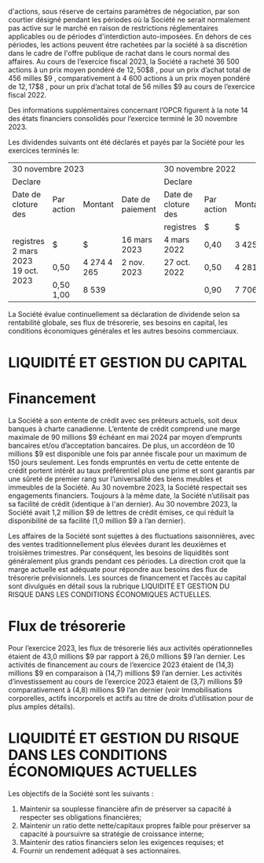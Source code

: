 d'actions, sous réserve de certains paramètres de négociation, par son courtier désigné pendant les périodes où la Société ne serait normalement pas active sur le marché en raison de restrictions réglementaires applicables ou de périodes d'interdiction auto-imposées. En dehors de ces périodes, les actions peuvent être rachetées par la société à sa discrétion dans le cadre de l'offre publique de rachat dans le cours normal des affaires. Au cours de l’exercice fiscal 2023, la Société a racheté 36 500 actions à un prix moyen pondéré de ${ 1 2 , 5 0 \$ 8 }$ , pour un prix d’achat total de 456 milles $\$ 9$ , comparativement à 4 600 actions à un prix moyen pondéré de $1 2 , 1 7 \$ 8$ , pour un prix d’achat total de 56 milles $\$ 9$ au cours de l’exercice fiscal 2022.

Des informations supplémentaires concernant l’OPCR figurent à la note 14 des états financiers consolidés pour l’exercice terminé le 30 novembre 2023.

Les dividendes suivants ont été déclarés et payés par la Société pour les exercices terminés le:   

<table><tr><td colspan="4">30 novembre 2023</td><td colspan="4">30 novembre 2022</td></tr><tr><td colspan="4">Declare</td><td colspan="4">Declare</td></tr><tr><td>Date de cloture des</td><td>Par action</td><td>Montant</td><td>Date de paiement</td><td>Date de cloture des</td><td>Par action</td><td>Montant</td><td>Date de paiement</td></tr><tr><td rowspan="4">registres 2 mars 2023 19 oct. 2023</td><td></td><td></td><td></td><td>registres</td><td>$</td><td>$</td><td></td></tr><tr><td>$</td><td>$</td><td>16 mars 2023</td><td>4 mars 2022</td><td>0,40</td><td>3 425</td><td>18 mars 2022</td></tr><tr><td>0,50</td><td>4 274 4 265</td><td>2 nov. 2023</td><td>27 oct. 2022</td><td>0,50</td><td>4 281</td><td>10 nov. 2022</td></tr><tr><td>0,50 1,00</td><td>8 539</td><td></td><td></td><td>0,90</td><td>7 706</td><td></td></tr></table>

La Société évalue continuellement sa déclaration de dividende selon sa rentabilité globale, ses flux de trésorerie, ses besoins en capital, les conditions économiques générales et les autres besoins commerciaux.

# LIQUIDITÉ ET GESTION DU CAPITAL

# Financement

La Société a son entente de crédit avec ses prêteurs actuels, soit deux banques à charte canadienne. L’entente de crédit comprend une marge maximale de 90 millions $\$ 9$ échéant en mai 2024 par moyen d’emprunts bancaires et/ou d’acceptation bancaires. De plus, un accordéon de 10 millions $\$ 9$ est disponible une fois par année fiscale pour un maximum de 150 jours seulement. Les fonds empruntés en vertu de cette entente de crédit portent intérêt au taux préférentiel plus une prime et sont garantis par une sûreté de premier rang sur l’universalité des biens meubles et immeubles de la Société. Au 30 novembre 2023, la Société respectait ses engagements financiers. Toujours à la même date, la Société n’utilisait pas sa facilité de crédit (identique à l'an dernier). Au 30 novembre 2023, la Société avait 1,2 million $\$ 9$ de lettres de crédit émises, ce qui réduit la disponibilité de sa facilité (1,0 million $\$ 9$ à l’an dernier).

Les affaires de la Société sont sujettes à des fluctuations saisonnières, avec des ventes traditionnellement plus élevées durant les deuxièmes et troisièmes trimestres. Par conséquent, les besoins de liquidités sont généralement plus grands pendant ces périodes. La direction croit que la marge actuelle est adéquate pour répondre aux besoins des flux de trésorerie prévisionnels. Les sources de financement et l’accès au capital sont divulgués en détail sous la rubrique LIQUIDITÉ ET GESTION DU RISQUE DANS LES CONDITIONS ÉCONOMIQUES ACTUELLES.

# Flux de trésorerie

Pour l’exercice 2023, les flux de trésorerie liés aux activités opérationnelles étaient de 43,0 millions $\$ 9$ par rapport à 26,0 millions $\$ 9$ l’an dernier. Les activités de financement au cours de l’exercice 2023 étaient de (14,3) millions $\$ 9$ en comparaison à (14,7) millions $\$ 9$ l’an dernier. Les activités d’investissement au cours de l’exercice 2023 étaient de (3,7) millions $\$ 9$ comparativement à (4,8) millions $\$ 9$ l’an dernier (voir Immobilisations corporelles, actifs incorporels et actifs au titre de droits d’utilisation pour de plus amples détails).

# LIQUIDITÉ ET GESTION DU RISQUE DANS LES CONDITIONS ÉCONOMIQUES ACTUELLES

Les objectifs de la Société sont les suivants :

1. Maintenir sa souplesse financière afin de préserver sa capacité à respecter ses obligations financières;   
2. Maintenir un ratio dette nette/capitaux propres faible pour préserver sa capacité à poursuivre sa stratégie de croissance interne;   
3. Maintenir des ratios financiers selon les exigences requises; et   
4. Fournir un rendement adéquat à ses actionnaires.